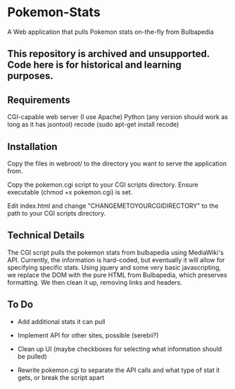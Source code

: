 Pokemon-Stats
=============

A Web application that pulls Pokemon stats on-the-fly from Bulbapedia

## This repository is archived and unsupported.  Code here is for historical and learning purposes.

Requirements
------------

CGI-capable web server (I use Apache)
Python (any version should work as long as it has jsontool)
recode (sudo apt-get install recode)

Installation
------------

Copy the files in webroot/ to the directory you want to serve the application from.

Copy the pokemon.cgi script to your CGI scripts directory. Ensure executable (chmod +x pokemon.cgi) is set.

Edit index.html and change "CHANGEMETOYOURCGIDIRECTORY" to the path to your CGI scripts directory.

Technical Details
-----------------

The CGI script pulls the pokemon stats from bulbapedia using MediaWiki's API.  Currently, the information is hard-coded, but eventually it will allow for specifying specific stats.
Using jquery and some very basic javascripting, we replace the DOM with the pure HTML from Bulbapedia, which preserves formatting.  We then clean it up, removing links and headers.

To Do
-----

- Add additional stats it can pull

- Implement API for other sites, possible (serebii?)

- Clean up UI (maybe checkboxes for selecting what information should be pulled)

- Rewrite pokemon.cgi to separate the API calls and what type of stat it gets, or break the script apart
